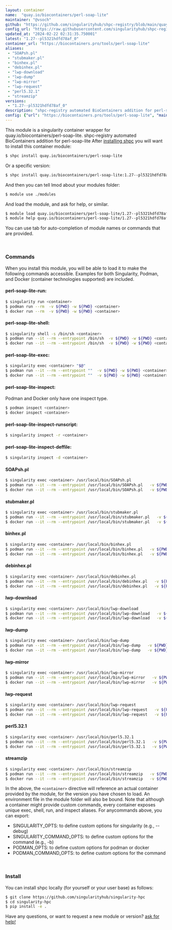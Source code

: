 ```yaml
---
layout: container
name:  "quay.io/biocontainers/perl-soap-lite"
maintainer: "@vsoch"
github: "https://github.com/singularityhub/shpc-registry/blob/main/quay.io/biocontainers/perl-soap-lite/container.yaml"
config_url: "https://raw.githubusercontent.com/singularityhub/shpc-registry/main/quay.io/biocontainers/perl-soap-lite/container.yaml"
updated_at: "2024-02-22 02:31:35.750001"
latest: "1.27--pl5321hdfd78af_0"
container_url: "https://biocontainers.pro/tools/perl-soap-lite"
aliases:
 - "SOAPsh.pl"
 - "stubmaker.pl"
 - "binhex.pl"
 - "debinhex.pl"
 - "lwp-download"
 - "lwp-dump"
 - "lwp-mirror"
 - "lwp-request"
 - "perl5.32.1"
 - "streamzip"
versions:
 - "1.27--pl5321hdfd78af_0"
description: "shpc-registry automated BioContainers addition for perl-soap-lite"
config: {"url": "https://biocontainers.pro/tools/perl-soap-lite", "maintainer": "@vsoch", "description": "shpc-registry automated BioContainers addition for perl-soap-lite", "latest": {"1.27--pl5321hdfd78af_0": "sha256:ee9748919ef7829f75c5d502e3bebdb882bacbff69c3d5c2324219926dd4dc9a"}, "tags": {"1.27--pl5321hdfd78af_0": "sha256:ee9748919ef7829f75c5d502e3bebdb882bacbff69c3d5c2324219926dd4dc9a"}, "docker": "quay.io/biocontainers/perl-soap-lite", "aliases": {"SOAPsh.pl": "/usr/local/bin/SOAPsh.pl", "stubmaker.pl": "/usr/local/bin/stubmaker.pl", "binhex.pl": "/usr/local/bin/binhex.pl", "debinhex.pl": "/usr/local/bin/debinhex.pl", "lwp-download": "/usr/local/bin/lwp-download", "lwp-dump": "/usr/local/bin/lwp-dump", "lwp-mirror": "/usr/local/bin/lwp-mirror", "lwp-request": "/usr/local/bin/lwp-request", "perl5.32.1": "/usr/local/bin/perl5.32.1", "streamzip": "/usr/local/bin/streamzip"}}
---
```


This module is a singularity container wrapper for quay.io/biocontainers/perl-soap-lite.
shpc-registry automated BioContainers addition for perl-soap-lite
After [installing shpc](#install) you will want to install this container module:


```bash
$ shpc install quay.io/biocontainers/perl-soap-lite
```

Or a specific version:

```bash
$ shpc install quay.io/biocontainers/perl-soap-lite:1.27--pl5321hdfd78af_0
```

And then you can tell lmod about your modules folder:

```bash
$ module use ./modules
```

And load the module, and ask for help, or similar.

```bash
$ module load quay.io/biocontainers/perl-soap-lite/1.27--pl5321hdfd78af_0
$ module help quay.io/biocontainers/perl-soap-lite/1.27--pl5321hdfd78af_0
```

You can use tab for auto-completion of module names or commands that are provided.

<br>

### Commands

When you install this module, you will be able to load it to make the following commands accessible.
Examples for both Singularity, Podman, and Docker (container technologies supported) are included.

#### perl-soap-lite-run:

```bash
$ singularity run <container>
$ podman run --rm  -v ${PWD} -w ${PWD} <container>
$ docker run --rm  -v ${PWD} -w ${PWD} <container>
```

#### perl-soap-lite-shell:

```bash
$ singularity shell -s /bin/sh <container>
$ podman run --it --rm --entrypoint /bin/sh  -v ${PWD} -w ${PWD} <container>
$ docker run --it --rm --entrypoint /bin/sh  -v ${PWD} -w ${PWD} <container>
```

#### perl-soap-lite-exec:

```bash
$ singularity exec <container> "$@"
$ podman run --it --rm --entrypoint ""  -v ${PWD} -w ${PWD} <container> "$@"
$ docker run --it --rm --entrypoint ""  -v ${PWD} -w ${PWD} <container> "$@"
```

#### perl-soap-lite-inspect:

Podman and Docker only have one inspect type.

```bash
$ podman inspect <container>
$ docker inspect <container>
```

#### perl-soap-lite-inspect-runscript:

```bash
$ singularity inspect -r <container>
```

#### perl-soap-lite-inspect-deffile:

```bash
$ singularity inspect -d <container>
```


#### SOAPsh.pl

```bash
$ singularity exec <container> /usr/local/bin/SOAPsh.pl
$ podman run --it --rm --entrypoint /usr/local/bin/SOAPsh.pl   -v ${PWD} -w ${PWD} <container> -c " $@"
$ docker run --it --rm --entrypoint /usr/local/bin/SOAPsh.pl   -v ${PWD} -w ${PWD} <container> -c " $@"
```


#### stubmaker.pl

```bash
$ singularity exec <container> /usr/local/bin/stubmaker.pl
$ podman run --it --rm --entrypoint /usr/local/bin/stubmaker.pl   -v ${PWD} -w ${PWD} <container> -c " $@"
$ docker run --it --rm --entrypoint /usr/local/bin/stubmaker.pl   -v ${PWD} -w ${PWD} <container> -c " $@"
```


#### binhex.pl

```bash
$ singularity exec <container> /usr/local/bin/binhex.pl
$ podman run --it --rm --entrypoint /usr/local/bin/binhex.pl   -v ${PWD} -w ${PWD} <container> -c " $@"
$ docker run --it --rm --entrypoint /usr/local/bin/binhex.pl   -v ${PWD} -w ${PWD} <container> -c " $@"
```


#### debinhex.pl

```bash
$ singularity exec <container> /usr/local/bin/debinhex.pl
$ podman run --it --rm --entrypoint /usr/local/bin/debinhex.pl   -v ${PWD} -w ${PWD} <container> -c " $@"
$ docker run --it --rm --entrypoint /usr/local/bin/debinhex.pl   -v ${PWD} -w ${PWD} <container> -c " $@"
```


#### lwp-download

```bash
$ singularity exec <container> /usr/local/bin/lwp-download
$ podman run --it --rm --entrypoint /usr/local/bin/lwp-download   -v ${PWD} -w ${PWD} <container> -c " $@"
$ docker run --it --rm --entrypoint /usr/local/bin/lwp-download   -v ${PWD} -w ${PWD} <container> -c " $@"
```


#### lwp-dump

```bash
$ singularity exec <container> /usr/local/bin/lwp-dump
$ podman run --it --rm --entrypoint /usr/local/bin/lwp-dump   -v ${PWD} -w ${PWD} <container> -c " $@"
$ docker run --it --rm --entrypoint /usr/local/bin/lwp-dump   -v ${PWD} -w ${PWD} <container> -c " $@"
```


#### lwp-mirror

```bash
$ singularity exec <container> /usr/local/bin/lwp-mirror
$ podman run --it --rm --entrypoint /usr/local/bin/lwp-mirror   -v ${PWD} -w ${PWD} <container> -c " $@"
$ docker run --it --rm --entrypoint /usr/local/bin/lwp-mirror   -v ${PWD} -w ${PWD} <container> -c " $@"
```


#### lwp-request

```bash
$ singularity exec <container> /usr/local/bin/lwp-request
$ podman run --it --rm --entrypoint /usr/local/bin/lwp-request   -v ${PWD} -w ${PWD} <container> -c " $@"
$ docker run --it --rm --entrypoint /usr/local/bin/lwp-request   -v ${PWD} -w ${PWD} <container> -c " $@"
```


#### perl5.32.1

```bash
$ singularity exec <container> /usr/local/bin/perl5.32.1
$ podman run --it --rm --entrypoint /usr/local/bin/perl5.32.1   -v ${PWD} -w ${PWD} <container> -c " $@"
$ docker run --it --rm --entrypoint /usr/local/bin/perl5.32.1   -v ${PWD} -w ${PWD} <container> -c " $@"
```


#### streamzip

```bash
$ singularity exec <container> /usr/local/bin/streamzip
$ podman run --it --rm --entrypoint /usr/local/bin/streamzip   -v ${PWD} -w ${PWD} <container> -c " $@"
$ docker run --it --rm --entrypoint /usr/local/bin/streamzip   -v ${PWD} -w ${PWD} <container> -c " $@"
```



In the above, the `<container>` directive will reference an actual container provided
by the module, for the version you have chosen to load. An environment file in the
module folder will also be bound. Note that although a container
might provide custom commands, every container exposes unique exec, shell, run, and
inspect aliases. For anycommands above, you can export:

 - SINGULARITY_OPTS: to define custom options for singularity (e.g., --debug)
 - SINGULARITY_COMMAND_OPTS: to define custom options for the command (e.g., -b)
 - PODMAN_OPTS: to define custom options for podman or docker
 - PODMAN_COMMAND_OPTS: to define custom options for the command

<br>

### Install

You can install shpc locally (for yourself or your user base) as follows:

```bash
$ git clone https://github.com/singularityhub/singularity-hpc
$ cd singularity-hpc
$ pip install -e .
```

Have any questions, or want to request a new module or version? [ask for help!](https://github.com/singularityhub/singularity-hpc/issues)